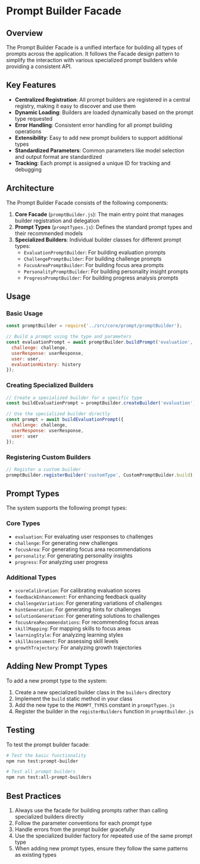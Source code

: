# Prompt Builder Facade

## Overview

The Prompt Builder Facade is a unified interface for building all types of prompts across the application. It follows the Facade design pattern to simplify the interaction with various specialized prompt builders while providing a consistent API.

## Key Features

- **Centralized Registration**: All prompt builders are registered in a central registry, making it easy to discover and use them
- **Dynamic Loading**: Builders are loaded dynamically based on the prompt type requested
- **Error Handling**: Consistent error handling for all prompt building operations
- **Extensibility**: Easy to add new prompt builders to support additional types
- **Standardized Parameters**: Common parameters like model selection and output format are standardized
- **Tracking**: Each prompt is assigned a unique ID for tracking and debugging

## Architecture

The Prompt Builder Facade consists of the following components:

1. **Core Facade** (`promptBuilder.js`): The main entry point that manages builder registration and delegation
2. **Prompt Types** (`promptTypes.js`): Defines the standard prompt types and their recommended models
3. **Specialized Builders**: Individual builder classes for different prompt types:
   - `EvaluationPromptBuilder`: For building evaluation prompts
   - `ChallengePromptBuilder`: For building challenge prompts
   - `FocusAreaPromptBuilder`: For building focus area prompts
   - `PersonalityPromptBuilder`: For building personality insight prompts
   - `ProgressPromptBuilder`: For building progress analysis prompts

## Usage

### Basic Usage

```javascript
const promptBuilder = require('../src/core/prompt/promptBuilder');

// Build a prompt using the type and parameters
const evaluationPrompt = await promptBuilder.buildPrompt('evaluation', {
  challenge: challenge,
  userResponse: userResponse,
  user: user,
  evaluationHistory: history
});
```

### Creating Specialized Builders

```javascript
// Create a specialized builder for a specific type
const buildEvaluationPrompt = promptBuilder.createBuilder('evaluation');

// Use the specialized builder directly
const prompt = await buildEvaluationPrompt({
  challenge: challenge,
  userResponse: userResponse,
  user: user
});
```

### Registering Custom Builders

```javascript
// Register a custom builder
promptBuilder.registerBuilder('customType', CustomPromptBuilder.build);
```

## Prompt Types

The system supports the following prompt types:

### Core Types
- `evaluation`: For evaluating user responses to challenges
- `challenge`: For generating new challenges
- `focusArea`: For generating focus area recommendations
- `personality`: For generating personality insights
- `progress`: For analyzing user progress

### Additional Types
- `scoreCalibration`: For calibrating evaluation scores
- `feedbackEnhancement`: For enhancing feedback quality
- `challengeVariation`: For generating variations of challenges
- `hintGeneration`: For generating hints for challenges
- `solutionGeneration`: For generating solutions to challenges
- `focusAreaRecommendations`: For recommending focus areas
- `skillMapping`: For mapping skills to focus areas
- `learningStyle`: For analyzing learning styles
- `skillAssessment`: For assessing skill levels
- `growthTrajectory`: For analyzing growth trajectories

## Adding New Prompt Types

To add a new prompt type to the system:

1. Create a new specialized builder class in the `builders` directory
2. Implement the `build` static method in your class
3. Add the new type to the `PROMPT_TYPES` constant in `promptTypes.js`
4. Register the builder in the `registerBuilders` function in `promptBuilder.js`

## Testing

To test the prompt builder facade:

```bash
# Test the basic functionality
npm run test:prompt-builder

# Test all prompt builders
npm run test:all-prompt-builders
```

## Best Practices

1. Always use the facade for building prompts rather than calling specialized builders directly
2. Follow the parameter conventions for each prompt type
3. Handle errors from the prompt builder gracefully
4. Use the specialized builder factory for repeated use of the same prompt type
5. When adding new prompt types, ensure they follow the same patterns as existing types 